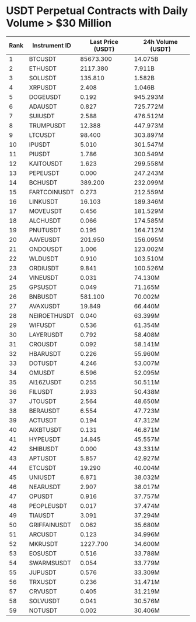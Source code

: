 # USDT Perpetual Contracts with Daily Volume > $30 Million

| Rank | Instrument ID | Last Price (USDT) | 24h Volume (USDT) |
|------|---------------|-------------------|-------------------|
| 1 | BTCUSDT | 85673.300 | 14.075B |
| 2 | ETHUSDT | 2117.380 | 7.911B |
| 3 | SOLUSDT | 135.810 | 1.582B |
| 4 | XRPUSDT | 2.408 | 1.046B |
| 5 | DOGEUSDT | 0.192 | 945.293M |
| 6 | ADAUSDT | 0.827 | 725.772M |
| 7 | SUIUSDT | 2.588 | 476.512M |
| 8 | TRUMPUSDT | 12.388 | 447.973M |
| 9 | LTCUSDT | 98.400 | 303.897M |
| 10 | IPUSDT | 5.010 | 301.547M |
| 11 | PIUSDT | 1.786 | 300.549M |
| 12 | KAITOUSDT | 1.623 | 299.558M |
| 13 | PEPEUSDT | 0.000 | 247.243M |
| 14 | BCHUSDT | 389.200 | 232.099M |
| 15 | FARTCOINUSDT | 0.273 | 212.559M |
| 16 | LINKUSDT | 16.103 | 189.346M |
| 17 | MOVEUSDT | 0.456 | 181.529M |
| 18 | ALCHUSDT | 0.066 | 174.585M |
| 19 | PNUTUSDT | 0.195 | 164.712M |
| 20 | AAVEUSDT | 201.950 | 156.095M |
| 21 | ONDOUSDT | 1.006 | 123.002M |
| 22 | WLDUSDT | 0.910 | 103.510M |
| 23 | ORDIUSDT | 9.841 | 100.526M |
| 24 | VINEUSDT | 0.031 | 74.130M |
| 25 | GPSUSDT | 0.049 | 71.165M |
| 26 | BNBUSDT | 581.100 | 70.002M |
| 27 | AVAXUSDT | 19.849 | 66.440M |
| 28 | NEIROETHUSDT | 0.040 | 63.399M |
| 29 | WIFUSDT | 0.536 | 61.354M |
| 30 | LAYERUSDT | 0.792 | 58.408M |
| 31 | CROUSDT | 0.092 | 58.141M |
| 32 | HBARUSDT | 0.226 | 55.960M |
| 33 | DOTUSDT | 4.246 | 53.007M |
| 34 | OMUSDT | 6.596 | 52.095M |
| 35 | AI16ZUSDT | 0.255 | 50.511M |
| 36 | FILUSDT | 2.933 | 50.438M |
| 37 | JTOUSDT | 2.564 | 48.650M |
| 38 | BERAUSDT | 6.554 | 47.723M |
| 39 | ACTUSDT | 0.194 | 47.312M |
| 40 | AIXBTUSDT | 0.131 | 46.871M |
| 41 | HYPEUSDT | 14.845 | 45.557M |
| 42 | SHIBUSDT | 0.000 | 43.331M |
| 43 | APTUSDT | 5.857 | 42.927M |
| 44 | ETCUSDT | 19.290 | 40.004M |
| 45 | UNIUSDT | 6.871 | 38.032M |
| 46 | NEARUSDT | 2.907 | 38.017M |
| 47 | OPUSDT | 0.916 | 37.757M |
| 48 | PEOPLEUSDT | 0.017 | 37.474M |
| 49 | TIAUSDT | 3.091 | 37.294M |
| 50 | GRIFFAINUSDT | 0.062 | 35.680M |
| 51 | ARCUSDT | 0.123 | 34.996M |
| 52 | MKRUSDT | 1227.700 | 34.600M |
| 53 | EOSUSDT | 0.516 | 33.788M |
| 54 | SWARMSUSDT | 0.054 | 33.779M |
| 55 | JUPUSDT | 0.576 | 33.309M |
| 56 | TRXUSDT | 0.236 | 31.471M |
| 57 | CRVUSDT | 0.405 | 31.219M |
| 58 | SOLVUSDT | 0.041 | 30.576M |
| 59 | NOTUSDT | 0.002 | 30.406M |
